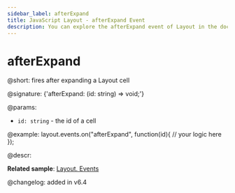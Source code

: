 ```yaml
---
sidebar_label: afterExpand
title: JavaScript Layout - afterExpand Event 
description: You can explore the afterExpand event of Layout in the documentation of the DHTMLX JavaScript UI library. Browse developer guides and API reference, try out code examples and live demos, and download a free 30-day evaluation version of DHTMLX Suite.
---
```


# afterExpand

@short: fires after expanding a Layout cell

@signature: {'afterExpand: (id: string) => void;'}

@params:
- `id: string` - the id of a cell

@example:
layout.events.on("afterExpand", function(id){
    // your logic here
});

@descr:

**Related sample**: [Layout. Events](https://snippet.dhtmlx.com/fyxw0map)

@changelog:
added in v6.4
